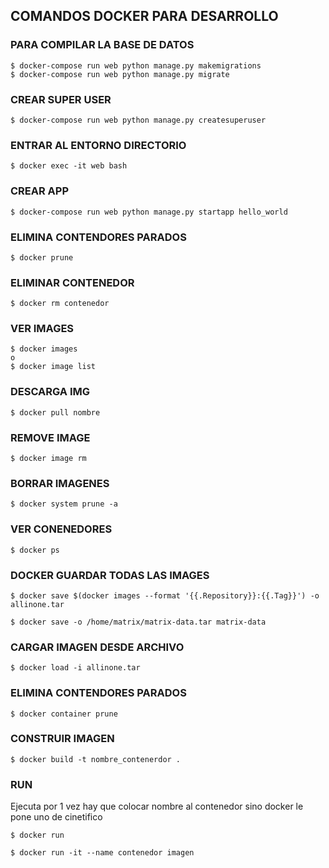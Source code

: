 ## COMANDOS DOCKER PARA DESARROLLO

### PARA COMPILAR LA BASE DE DATOS

```
$ docker-compose run web python manage.py makemigrations
$ docker-compose run web python manage.py migrate
```

### CREAR SUPER USER 

```
$ docker-compose run web python manage.py createsuperuser
```

### ENTRAR AL ENTORNO DIRECTORIO

```
$ docker exec -it web bash
```
### CREAR APP

```
$ docker-compose run web python manage.py startapp hello_world
```

 

### ELIMINA CONTENDORES PARADOS

```
$ docker prune
```

### ELIMINAR CONTENEDOR

```
$ docker rm contenedor
```

### VER IMAGES

```
$ docker images 
o 
$ docker image list
```

### DESCARGA IMG
```
$ docker pull nombre
```

### REMOVE IMAGE
```
$ docker image rm 
```

### BORRAR IMAGENES
```
$ docker system prune -a
```

### VER CONENEDORES
```
$ docker ps
```

### DOCKER GUARDAR TODAS LAS IMAGES
```
$ docker save $(docker images --format '{{.Repository}}:{{.Tag}}') -o allinone.tar

$ docker save -o /home/matrix/matrix-data.tar matrix-data
```
### CARGAR IMAGEN DESDE ARCHIVO
```
$ docker load -i allinone.tar
```

### ELIMINA CONTENDORES PARADOS
```
$ docker container prune
```


### CONSTRUIR IMAGEN
```
$ docker build -t nombre_contenerdor .
```

### RUN
Ejecuta por 1 vez hay que colocar nombre al contenedor  sino docker le pone uno de cinetifico

```
$ docker run 

$ docker run -it --name contenedor imagen
```
